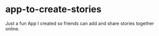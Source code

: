 # app-to-create-stories

Just a fun App I created so friends can add and share stories together online.
